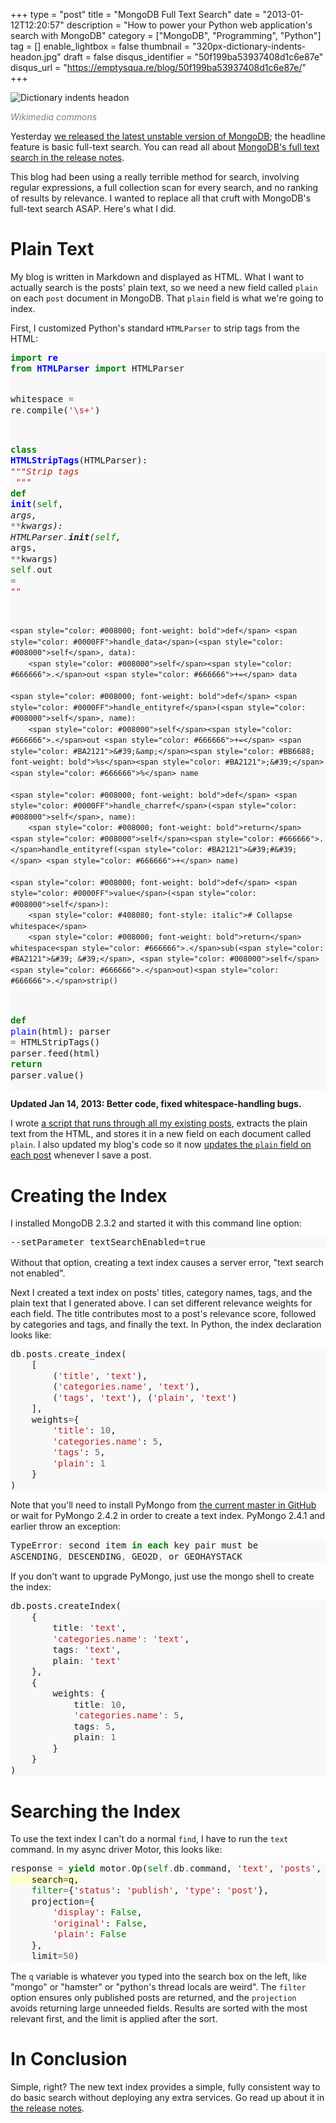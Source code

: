 +++
type = "post"
title = "MongoDB Full Text Search"
date = "2013-01-12T12:20:57"
description = "How to power your Python web application's search with MongoDB"
category = ["MongoDB", "Programming", "Python"]
tag = []
enable_lightbox = false
thumbnail = "320px-dictionary-indents-headon.jpg"
draft = false
disqus_identifier = "50f199ba53937408d1c6e87e"
disqus_url = "https://emptysqua.re/blog/50f199ba53937408d1c6e87e/"
+++

<p><img style="display:block; margin-left:auto; margin-right:auto;" src="320px-dictionary-indents-headon.jpg" alt="Dictionary indents headon" title="320px-Dictionary_indents_headon.jpg" border="0"   /></p>
<p><a href="http://commons.wikimedia.org/wiki/File:Dictionary_indents_headon.jpg" style="color: gray; text-decoration: none; font-style: italic">Wikimedia commons</a></p>
<p>Yesterday <a href="https://groups.google.com/d/topic/mongodb-announce/3SkNJdemy84/discussion">we released the latest unstable version of MongoDB</a>; the headline feature is basic full-text search. You can read all about <a href="http://docs.mongodb.org/manual/release-notes/2.4/#text-indexes">MongoDB's full text search in the release notes</a>.</p>
<p>This blog had been using a really terrible method for search, involving regular expressions, a full collection scan for every search, and no ranking of results by relevance. I wanted to replace all that cruft with MongoDB's full-text search ASAP. Here's what I did.</p>
<h1 id="plain-text">Plain Text</h1>
<p>My blog is written in Markdown and displayed as HTML. What I want to actually search is the posts' plain text, so we need a new field called <code>plain</code> on each <code>post</code> document in MongoDB. That <code>plain</code> field is what we're going to index.</p>
<p>First, I customized Python's standard <code>HTMLParser</code> to strip tags from the HTML:</p>
<div class="codehilite" style="background: #f8f8f8"><pre style="line-height: 125%"><span style="color: #008000; font-weight: bold">import</span> <span style="color: #0000FF; font-weight: bold">re</span>
<span style="color: #008000; font-weight: bold">from</span> <span style="color: #0000FF; font-weight: bold">HTMLParser</span> <span style="color: #008000; font-weight: bold">import</span> HTMLParser

whitespace <span style="color: #666666">=</span> re<span style="color: #666666">.</span>compile(<span style="color: #BA2121">&#39;\s+&#39;</span>)

<span style="color: #008000; font-weight: bold">class</span> <span style="color: #0000FF; font-weight: bold">HTMLStripTags</span>(HTMLParser):
    <span style="color: #BA2121; font-style: italic">&quot;&quot;&quot;Strip tags</span>
<span style="color: #BA2121; font-style: italic">    &quot;&quot;&quot;</span>
    <span style="color: #008000; font-weight: bold">def</span> <span style="color: #0000FF">__init__</span>(<span style="color: #008000">self</span>, <span style="color: #666666">*</span>args, <span style="color: #666666">**</span>kwargs):
        HTMLParser<span style="color: #666666">.</span>__init__(<span style="color: #008000">self</span>, <span style="color: #666666">*</span>args, <span style="color: #666666">**</span>kwargs)
        <span style="color: #008000">self</span><span style="color: #666666">.</span>out <span style="color: #666666">=</span> <span style="color: #BA2121">&quot;&quot;</span>

    <span style="color: #008000; font-weight: bold">def</span> <span style="color: #0000FF">handle_data</span>(<span style="color: #008000">self</span>, data):
        <span style="color: #008000">self</span><span style="color: #666666">.</span>out <span style="color: #666666">+=</span> data

    <span style="color: #008000; font-weight: bold">def</span> <span style="color: #0000FF">handle_entityref</span>(<span style="color: #008000">self</span>, name):
        <span style="color: #008000">self</span><span style="color: #666666">.</span>out <span style="color: #666666">+=</span> <span style="color: #BA2121">&#39;&amp;</span><span style="color: #BB6688; font-weight: bold">%s</span><span style="color: #BA2121">;&#39;</span> <span style="color: #666666">%</span> name

    <span style="color: #008000; font-weight: bold">def</span> <span style="color: #0000FF">handle_charref</span>(<span style="color: #008000">self</span>, name):
        <span style="color: #008000; font-weight: bold">return</span> <span style="color: #008000">self</span><span style="color: #666666">.</span>handle_entityref(<span style="color: #BA2121">&#39;#&#39;</span> <span style="color: #666666">+</span> name)

    <span style="color: #008000; font-weight: bold">def</span> <span style="color: #0000FF">value</span>(<span style="color: #008000">self</span>):
        <span style="color: #408080; font-style: italic"># Collapse whitespace</span>
        <span style="color: #008000; font-weight: bold">return</span> whitespace<span style="color: #666666">.</span>sub(<span style="color: #BA2121">&#39; &#39;</span>, <span style="color: #008000">self</span><span style="color: #666666">.</span>out)<span style="color: #666666">.</span>strip()

<span style="color: #008000; font-weight: bold">def</span> <span style="color: #0000FF">plain</span>(html):
    parser <span style="color: #666666">=</span> HTMLStripTags()
    parser<span style="color: #666666">.</span>feed(html)
    <span style="color: #008000; font-weight: bold">return</span> parser<span style="color: #666666">.</span>value()
</pre></div>


<p><strong>Updated Jan 14, 2013: Better code, fixed whitespace-handling bugs.</strong></p>
<p>I wrote <a href="https://github.com/ajdavis/motor-blog/blob/master/motor_blog/tools/add_plain_text_field.py">a script that runs through all my existing posts</a>, extracts the plain text from the HTML, and stores it in a new field on each document called <code>plain</code>. I also updated my blog's code so it now <a href="https://github.com/ajdavis/motor-blog/blob/master/motor_blog/models.py#L139">updates the <code>plain</code> field on each post</a> whenever I save a post.</p>
<h1 id="creating-the-index">Creating the Index</h1>
<p>I installed MongoDB 2.3.2 and started it with this command line option:</p>
<div class="codehilite" style="background: #f8f8f8"><pre style="line-height: 125%">--setParameter textSearchEnabled=true
</pre></div>


<p>Without that option, creating a text index causes a server error, "text search not enabled".</p>
<p>Next I created a text index on posts' titles, category names, tags, and the plain text that I generated above. I can set different relevance weights for each field. The title contributes most to a post's relevance score, followed by categories and tags, and finally the text. In Python, the index declaration looks like:</p>
<div class="codehilite" style="background: #f8f8f8"><pre style="line-height: 125%">db<span style="color: #666666">.</span>posts<span style="color: #666666">.</span>create_index(
    [
        (<span style="color: #BA2121">&#39;title&#39;</span>, <span style="color: #BA2121">&#39;text&#39;</span>),
        (<span style="color: #BA2121">&#39;categories.name&#39;</span>, <span style="color: #BA2121">&#39;text&#39;</span>),
        (<span style="color: #BA2121">&#39;tags&#39;</span>, <span style="color: #BA2121">&#39;text&#39;</span>), (<span style="color: #BA2121">&#39;plain&#39;</span>, <span style="color: #BA2121">&#39;text&#39;</span>)
    ],
    weights<span style="color: #666666">=</span>{
        <span style="color: #BA2121">&#39;title&#39;</span>: <span style="color: #666666">10</span>,
        <span style="color: #BA2121">&#39;categories.name&#39;</span>: <span style="color: #666666">5</span>,
        <span style="color: #BA2121">&#39;tags&#39;</span>: <span style="color: #666666">5</span>,
        <span style="color: #BA2121">&#39;plain&#39;</span>: <span style="color: #666666">1</span>
    }
)
</pre></div>


<p>Note that you'll need to install PyMongo from <a href="https://github.com/mongodb/mongo-python-driver/">the current master in GitHub</a> or wait for PyMongo 2.4.2 in order to create a text index. PyMongo 2.4.1 and earlier throw an exception:</p>
<div class="codehilite" style="background: #f8f8f8"><pre style="line-height: 125%">TypeError<span style="color: #666666">:</span> second item <span style="color: #008000; font-weight: bold">in</span> <span style="color: #008000; font-weight: bold">each</span> key pair must be
ASCENDING<span style="color: #666666">,</span> DESCENDING<span style="color: #666666">,</span> GEO2D<span style="color: #666666">,</span> or GEOHAYSTACK
</pre></div>


<p>If you don't want to upgrade PyMongo, just use the mongo shell to create the index:</p>
<div class="codehilite" style="background: #f8f8f8"><pre style="line-height: 125%">db.posts.createIndex(
    {
        title<span style="color: #666666">:</span> <span style="color: #BA2121">&#39;text&#39;</span>,
        <span style="color: #BA2121">&#39;categories.name&#39;</span><span style="color: #666666">:</span> <span style="color: #BA2121">&#39;text&#39;</span>,
        tags<span style="color: #666666">:</span> <span style="color: #BA2121">&#39;text&#39;</span>,
        plain<span style="color: #666666">:</span> <span style="color: #BA2121">&#39;text&#39;</span>
    },
    {
        weights<span style="color: #666666">:</span> {
            title<span style="color: #666666">:</span> <span style="color: #666666">10</span>,
            <span style="color: #BA2121">&#39;categories.name&#39;</span><span style="color: #666666">:</span> <span style="color: #666666">5</span>,
            tags<span style="color: #666666">:</span> <span style="color: #666666">5</span>,
            plain<span style="color: #666666">:</span> <span style="color: #666666">1</span>
        }
    }
)
</pre></div>


<h1 id="searching-the-index">Searching the Index</h1>
<p>To use the text index I can't do a normal <code>find</code>, I have to run the <code>text</code> command. In my async driver Motor, this looks like:</p>
<div class="codehilite" style="background: #f8f8f8"><pre style="line-height: 125%">response <span style="color: #666666">=</span> <span style="color: #008000; font-weight: bold">yield</span> motor<span style="color: #666666">.</span>Op(<span style="color: #008000">self</span><span style="color: #666666">.</span>db<span style="color: #666666">.</span>command, <span style="color: #BA2121">&#39;text&#39;</span>, <span style="color: #BA2121">&#39;posts&#39;</span>,
<span style="background-color: #ffffcc">    search<span style="color: #666666">=</span>q,
</span>    <span style="color: #008000">filter</span><span style="color: #666666">=</span>{<span style="color: #BA2121">&#39;status&#39;</span>: <span style="color: #BA2121">&#39;publish&#39;</span>, <span style="color: #BA2121">&#39;type&#39;</span>: <span style="color: #BA2121">&#39;post&#39;</span>},
    projection<span style="color: #666666">=</span>{
        <span style="color: #BA2121">&#39;display&#39;</span>: <span style="color: #008000">False</span>,
        <span style="color: #BA2121">&#39;original&#39;</span>: <span style="color: #008000">False</span>,
        <span style="color: #BA2121">&#39;plain&#39;</span>: <span style="color: #008000">False</span>
    },
    limit<span style="color: #666666">=50</span>)
</pre></div>


<p>The <code>q</code> variable is whatever you typed into the search box on the left, like "mongo" or "hamster" or "python's thread locals are weird". The <code>filter</code> option ensures only published posts are returned, and the <code>projection</code> avoids returning large unneeded fields. Results are sorted with the most relevant first, and the limit is applied after the sort.</p>
<h1 id="in-conclusion">In Conclusion</h1>
<p>Simple, right? The new text index provides a simple, fully consistent way to do basic search without deploying any extra services. Go read up about it in <a href="http://docs.mongodb.org/manual/release-notes/2.4/#text-indexes">the release notes</a>.</p>
